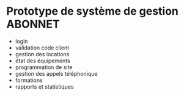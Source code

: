 # Prototype de système de gestion ABONNET

* login
* validation code client
* gestion des locations
* état des équipements
* programmation de site
* gestion des appels téléphonique
* formations
* rapports et statistiques
